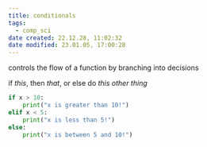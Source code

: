 ```yaml
---
title: conditionals
tags:
  - comp_sci
date created: 22.12.28, 11:02:32
date modified: 23.01.05, 17:00:28
---
```


controls the flow of a function by branching into decisions

if *this*, then *that*, or else do *this other thing*

```python
if x > 10:
	print("x is greater than 10!")
elif x < 5:
	print("x is less than 5!")
else:
	print("x is between 5 and 10!")
```
